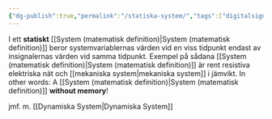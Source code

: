 ```yaml
---
{"dg-publish":true,"permalink":"/statiska-system/","tags":["digitalsignalbehandling","systemochtransformer"]}
---
```



I ett **statiskt** [[System (matematisk definition)\|System (matematisk definition)]] beror systemvariablernas värden vid en viss tidpunkt endast av insignalernas värden vid samma tidpunkt. Exempel på sådana [[System (matematisk definition)\|System (matematisk definition)]] är rent resistiva elektriska nät och [[mekaniska system\|mekaniska system]] i jämvikt. In other words: A [[System (matematisk definition)\|System (matematisk definition)]] **without memory**!

jmf. m. [[Dynamiska System\|Dynamiska System]]
